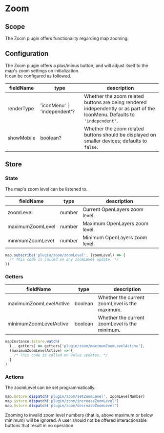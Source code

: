 # Zoom

## Scope

The Zoom plugin offers functionality regarding map zooming.

## Configuration

The Zoom plugin offers a plus/minus button, and will adjust itself to the map's zoom settings on initialization.  
It can be configured as followed.

| fieldName  | type                         | description                                                                                   |
|------------|------------------------------|-----------------------------------------------------------------------------------------------|
| renderType | 'iconMenu' \| 'independent'? | Whether the zoom related buttons are being rendered independently or as part of the IconMenu. Defaults to `'independent'`. |
| showMobile | boolean?                     | Whether the zoom related buttons should be displayed on smaller devices; defaults to `false`.   |

## Store

### State

The map's zoom level can be listened to.

| fieldName              | type    | description                                   |
| ---------------------- | ------- | --------------------------------------------- |
| zoomLevel              | number  | Current OpenLayers zoom level.                |
| maximumZoomLevel       | number  | Maximum OpenLayers zoom level.                |
| minimumZoomLevel       | number  | Minimum OpenLayers zoom level.                |

```js
map.subscribe('plugin/zoom/zoomLevel', (zoomLevel) => {
  /* This code is called on any zoomLevel update. */
})
```

### Getters

| fieldName | type | description |
| - | - | - |
| maximumZoomLevelActive | boolean | Whether the current zoomLevel is the maximum. |
| minimumZoomLevelActive | boolean | Whether the current zoomLevel is the minimum. |

```js
mapInstance.$store.watch(
  (_, getters) => getters['plugin/zoom/maximumZoomLevelActive'],
  (maximumZoomLevelActive) => {
    /* This code is called on value updates. */
  }
)
```

### Actions

The zoomLevel can be set programmatically.

```js
map.$store.dispatch('plugin/zoom/setZoomLevel', zoomLevelNumber)
map.$store.dispatch('plugin/zoom/increaseZoomLevel')
map.$store.dispatch('plugin/zoom/decreaseZoomLevel')
```

Zooming to invalid zoom level numbers (that is, above maximum or below minimum) will be ignored. A user should not be offered interactionable buttons that result in no operation.
